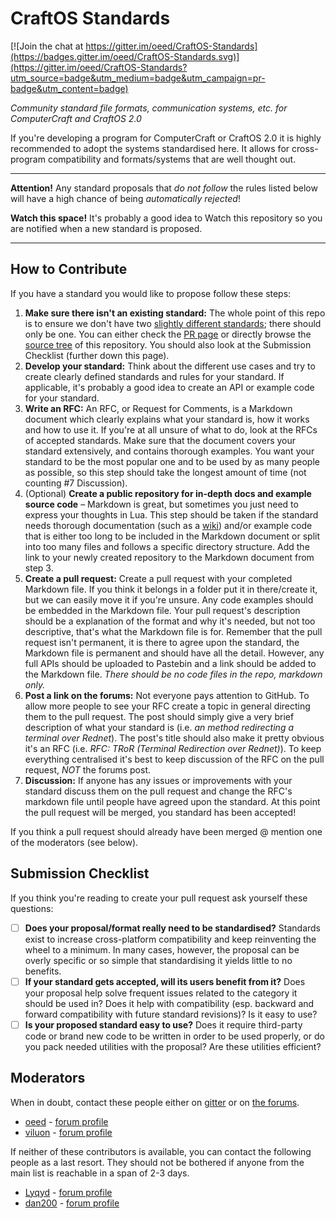 # CraftOS Standards

[![Join the chat at https://gitter.im/oeed/CraftOS-Standards](https://badges.gitter.im/oeed/CraftOS-Standards.svg)](https://gitter.im/oeed/CraftOS-Standards?utm_source=badge&utm_medium=badge&utm_campaign=pr-badge&utm_content=badge)

*Community standard file formats, communication systems, etc. for ComputerCraft and CraftOS 2.0*

If you're developing a program for ComputerCraft or CraftOS 2.0 it is highly recommended to adopt the systems
standardised here. It allows for cross-program compatibility and formats/systems that are well thought out.

----

**Attention!** Any standard proposals that _do not follow_ the rules listed below will have a high chance of being
_automatically rejected_!

**Watch this space!** It's probably a good idea to Watch this repository so you are notified when a new standard is
proposed.

----

## How to Contribute

If you have a standard you would like to propose follow these steps:

1. **Make sure there isn't an existing standard:** The whole point of this repo is to ensure we don't have
   two [slightly different standards](https://xkcd.com/927/); there should only be one. You can either check
   the [PR page](https://github.com/oeed/CraftOS-Standards/pulls?q=is%3Apr) or directly browse
   the [source tree](https://github.com/oeed/CraftOS-Standards/tree/master/) of this repository. You should also look at
   the Submission Checklist (further down this page).
2. **Develop your standard:** Think about the different use cases and try to create clearly defined standards and rules
   for your standard. If applicable, it's probably a good idea to create an API or example code for your standard.
3. **Write an RFC:** An RFC, or Request for Comments, is a Markdown document which clearly explains what your standard
   is, how it works and how to use it. If you're at all unsure of what to do, look at the RFCs of accepted
   standards. Make sure that the document covers your standard extensively, and contains thorough examples. You want
   your standard to be the most popular one and to be used by as many people as possible, so this step should take the
   longest amount of time (not counting #7 Discussion).
4. (Optional) **Create a public repository for in-depth docs and example source code** – Markdown is great, but
   sometimes you just need to express your thoughts in Lua. This step should be taken if the standard needs thorough
   documentation (such as a [wiki](https://help.github.com/articles/about-github-wikis/)) and/or example code that is
   either too long to be included in the Markdown document or split into too many files and follows a specific directory
   structure. Add the link to your newly created repository to the Markdown document from step 3.
5. **Create a pull request:** Create a pull request with your completed Markdown file. If you think it belongs in a
   folder put it in there/create it, but we can easily move it if you're unsure. Any code examples should be embedded in
   the Markdown file. Your pull request's description should be a explanation of the format and why it's needed, but not
   too descriptive, that's what the Markdown file is for. Remember that the pull request isn't permanent, it is there to
   agree upon the standard, the Markdown file is permanent and should have all the detail. However, any full APIs should
   be uploaded to Pastebin and a link should be added to the Markdown file. *There should be no code files in the repo,
   markdown only.*
6. **Post a link on the forums:** Not everyone pays attention to GitHub. To allow more people to see your RFC create a
   topic in general directing them to the pull request. The post should simply give a very brief description of what
   your standard is (i.e. *an method redirecting a terminal over Rednet*). The post's title should also make it pretty
   obvious it's an RFC (i.e. *RFC: TRoR (Terminal Redirection over Rednet)*). To keep everything centralised it's best
   to keep discussion of the RFC on the pull request, *NOT* the forums post.
7. **Discussion:** If anyone has any issues or improvements with your standard discuss them on the pull request and
   change the RFC's markdown file until people have agreed upon the standard. At this point the pull request will be
   merged, you standard has been accepted!

If you think a pull request should already have been merged @ mention one of the moderators (see below).

## Submission Checklist

If you think you're reading to create your pull request ask yourself these questions:
- [ ] **Does your proposal/format really need to be standardised?** Standards exist to increase cross-platform
  compatibility and keep reinventing the wheel to a minimum. In many cases, however, the proposal can be overly specific
  or so simple that standardising it yields little to no benefits.
- [ ] **If your standard gets accepted, will its users benefit from it?** Does your proposal help solve frequent issues
  related to the category it should be used in? Does it help with compatibility (esp. backward and forward compatibility
  with future standard revisions)? Is it easy to use?
- [ ] **Is your proposed standard easy to use?** Does it require third-party code or brand new code to be written in
  order to be used properly, or do you pack needed utilities with the proposal? Are these utilities efficient?

## Moderators

When in doubt, contact these people either on [gitter](https://gitter.im) or
on [the forums](http://www.computercraft.info/forums2/).

- [oeed](https://github.com/oeed) - [forum profile](http://www.computercraft.info/forums2/index.php?/user/12402-oeed/)
- [viluon](https://github.com/viluon) -
  [forum profile](http://www.computercraft.info/forums2/index.php?/user/4290-viluon/)

If neither of these contributors is available, you can contact the following people as a last resort. They should not be
bothered if anyone from the main list is reachable in a span of 2-3 days.

- [Lyqyd](https://github.com/Lyqyd) - [forum profile](http://www.computercraft.info/forums2/index.php?/user/1736-lyqyd/)
- [dan200](https://github.com/dan200) -
  [forum profile](http://www.computercraft.info/forums2/index.php?/user/27-dan200/)

